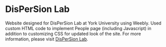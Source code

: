 # DisPerSion Lab
Website designed for DisPerSion Lab at York University using Weebly.  Used custom HTML code to implement People page (including Javascript) in addition to customizing CSS for updated look of the site.  For more information, please visit <a href="http://dispersionlab.weebly.com/" target="_blank">DisPerSion Lab</a>.
